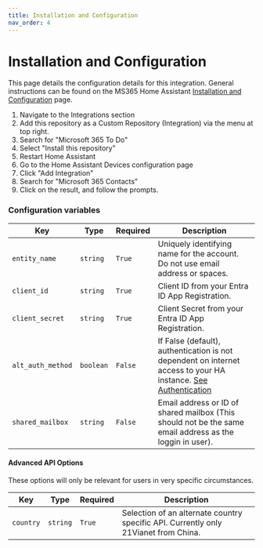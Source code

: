 ```yaml
---
title: Installation and Configuration
nav_order: 4
---
```


# Installation and Configuration
This page details the configuration details for this integration. General instructions can be found on the MS365 Home Assistant [Installation and Configuration](https://rogerselwyn.github.io/MS365-HomeAssistant/installation_and_configuration.html) page.

1. Navigate to the Integrations section
1. Add this repository as a Custom Repository (Integration) via the menu at top right.
1. Search for "Microsoft 365 To Do"
1. Select "Install this repository"
1. Restart Home Assistant
1. Go to the Home Assistant Devices configuration page
1. Click "Add Integration"
1. Search for "Microsoft 365 Contacts"
1. Click on the result, and follow the prompts.


### Configuration variables

Key | Type | Required | Description
-- | -- | -- | --
`entity_name` | `string` | `True` | Uniquely identifying name for the account. Do not use email address or spaces.
`client_id` | `string` | `True` | Client ID from your Entra ID App Registration.
`client_secret` | `string` | `True` | Client Secret from your Entra ID App Registration.
`alt_auth_method` | `boolean` | `False` | If False (default), authentication is not dependent on internet access to your HA instance. [See Authentication](./authentication.md)
`shared_mailbox` | `string` | `False` | Email address or ID of shared mailbox (This should not be the same email address as the loggin in user).

#### Advanced API Options

These options will only be relevant for users in very specific circumstances.

Key | Type | Required | Description
-- | -- | -- | --
`country` | `string` | `True` | Selection of an alternate country specific API. Currently only 21Vianet from China.
